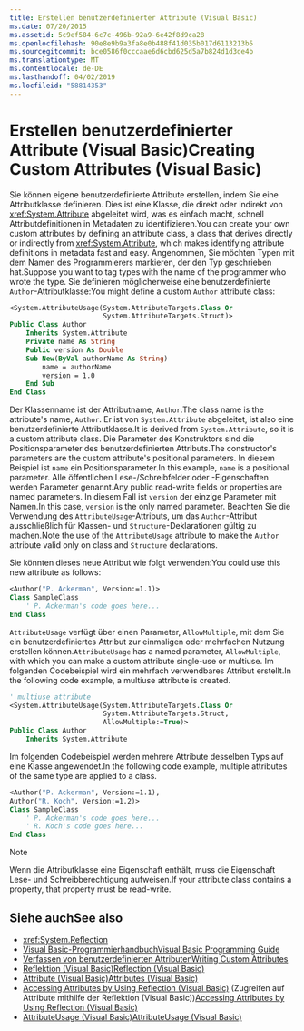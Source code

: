 ```yaml
---
title: Erstellen benutzerdefinierter Attribute (Visual Basic)
ms.date: 07/20/2015
ms.assetid: 5c9ef584-6c7c-496b-92a9-6e42f8d9ca28
ms.openlocfilehash: 90e8e9b9a3fa8e0b488f41d035b017d6113213b5
ms.sourcegitcommit: bce0586f0cccaae6d6cbd625d5a7b824d1d3de4b
ms.translationtype: MT
ms.contentlocale: de-DE
ms.lasthandoff: 04/02/2019
ms.locfileid: "58814353"
---
```

# <a name="creating-custom-attributes-visual-basic"></a><span data-ttu-id="f047b-102">Erstellen benutzerdefinierter Attribute (Visual Basic)</span><span class="sxs-lookup"><span data-stu-id="f047b-102">Creating Custom Attributes (Visual Basic)</span></span>
<span data-ttu-id="f047b-103">Sie können eigene benutzerdefinierte Attribute erstellen, indem Sie eine Attributklasse definieren. Dies ist eine Klasse, die direkt oder indirekt von <xref:System.Attribute> abgeleitet wird, was es einfach macht, schnell Attributdefinitionen in Metadaten zu identifizieren.</span><span class="sxs-lookup"><span data-stu-id="f047b-103">You can create your own custom attributes by defining an attribute class, a class that derives directly or indirectly from <xref:System.Attribute>, which makes identifying attribute definitions in metadata fast and easy.</span></span> <span data-ttu-id="f047b-104">Angenommen, Sie möchten Typen mit dem Namen des Programmierers markieren, der den Typ geschrieben hat.</span><span class="sxs-lookup"><span data-stu-id="f047b-104">Suppose you want to tag types with the name of the programmer who wrote the type.</span></span> <span data-ttu-id="f047b-105">Sie definieren möglicherweise eine benutzerdefinierte `Author`-Attributklasse:</span><span class="sxs-lookup"><span data-stu-id="f047b-105">You might define a custom `Author` attribute class:</span></span>  
  
```vb  
<System.AttributeUsage(System.AttributeTargets.Class Or   
                       System.AttributeTargets.Struct)>   
Public Class Author  
    Inherits System.Attribute  
    Private name As String  
    Public version As Double  
    Sub New(ByVal authorName As String)  
        name = authorName  
        version = 1.0  
    End Sub  
End Class  
```  
  
 <span data-ttu-id="f047b-106">Der Klassenname ist der Attributname, `Author`.</span><span class="sxs-lookup"><span data-stu-id="f047b-106">The class name is the attribute's name, `Author`.</span></span> <span data-ttu-id="f047b-107">Er ist von `System.Attribute` abgeleitet, ist also eine benutzerdefinierte Attributklasse.</span><span class="sxs-lookup"><span data-stu-id="f047b-107">It is derived from `System.Attribute`, so it is a custom attribute class.</span></span> <span data-ttu-id="f047b-108">Die Parameter des Konstruktors sind die Positionsparameter des benutzerdefinierten Attributs.</span><span class="sxs-lookup"><span data-stu-id="f047b-108">The constructor's parameters are the custom attribute's positional parameters.</span></span> <span data-ttu-id="f047b-109">In diesem Beispiel ist `name` ein Positionsparameter.</span><span class="sxs-lookup"><span data-stu-id="f047b-109">In this example, `name` is a positional parameter.</span></span> <span data-ttu-id="f047b-110">Alle öffentlichen Lese-/Schreibfelder oder -Eigenschaften werden Parameter genannt.</span><span class="sxs-lookup"><span data-stu-id="f047b-110">Any public read-write fields or properties are named parameters.</span></span> <span data-ttu-id="f047b-111">In diesem Fall ist `version` der einzige Parameter mit Namen.</span><span class="sxs-lookup"><span data-stu-id="f047b-111">In this case, `version` is the only named parameter.</span></span> <span data-ttu-id="f047b-112">Beachten Sie die Verwendung des `AttributeUsage`-Attributs, um das `Author`-Attribut ausschließlich für Klassen- und `Structure`-Deklarationen gültig zu machen.</span><span class="sxs-lookup"><span data-stu-id="f047b-112">Note the use of the `AttributeUsage` attribute to make the `Author` attribute valid only on class and `Structure` declarations.</span></span>  
  
 <span data-ttu-id="f047b-113">Sie könnten dieses neue Attribut wie folgt verwenden:</span><span class="sxs-lookup"><span data-stu-id="f047b-113">You could use this new attribute as follows:</span></span>  
  
```vb  
<Author("P. Ackerman", Version:=1.1)>   
Class SampleClass  
    ' P. Ackerman's code goes here...  
End Class  
```  
  
 <span data-ttu-id="f047b-114">`AttributeUsage` verfügt über einen Parameter, `AllowMultiple`, mit dem Sie ein benutzerdefiniertes Attribut zur einmaligen oder mehrfachen Nutzung erstellen können.</span><span class="sxs-lookup"><span data-stu-id="f047b-114">`AttributeUsage` has a named parameter, `AllowMultiple`, with which you can make a custom attribute single-use or multiuse.</span></span> <span data-ttu-id="f047b-115">Im folgenden Codebeispiel wird ein mehrfach verwendbares Attribut erstellt.</span><span class="sxs-lookup"><span data-stu-id="f047b-115">In the following code example, a multiuse attribute is created.</span></span>  
  
```vb  
' multiuse attribute  
<System.AttributeUsage(System.AttributeTargets.Class Or   
                       System.AttributeTargets.Struct,   
                       AllowMultiple:=True)>   
Public Class Author  
    Inherits System.Attribute  
```  
  
 <span data-ttu-id="f047b-116">Im folgenden Codebeispiel werden mehrere Attribute desselben Typs auf eine Klasse angewendet.</span><span class="sxs-lookup"><span data-stu-id="f047b-116">In the following code example, multiple attributes of the same type are applied to a class.</span></span>  
  
```vb  
<Author("P. Ackerman", Version:=1.1),   
Author("R. Koch", Version:=1.2)>   
Class SampleClass  
    ' P. Ackerman's code goes here...  
    ' R. Koch's code goes here...  
End Class  
```  
  
> [!NOTE]
>  <span data-ttu-id="f047b-117">Wenn die Attributklasse eine Eigenschaft enthält, muss die Eigenschaft Lese- und Schreibberechtigung aufweisen.</span><span class="sxs-lookup"><span data-stu-id="f047b-117">If your attribute class contains a property, that property must be read-write.</span></span>  
  
## <a name="see-also"></a><span data-ttu-id="f047b-118">Siehe auch</span><span class="sxs-lookup"><span data-stu-id="f047b-118">See also</span></span>

- <xref:System.Reflection>
- [<span data-ttu-id="f047b-119">Visual Basic-Programmierhandbuch</span><span class="sxs-lookup"><span data-stu-id="f047b-119">Visual Basic Programming Guide</span></span>](../../../../visual-basic/programming-guide/index.md)
- [<span data-ttu-id="f047b-120">Verfassen von benutzerdefinierten Attributen</span><span class="sxs-lookup"><span data-stu-id="f047b-120">Writing Custom Attributes</span></span>](../../../../standard/attributes/writing-custom-attributes.md)
- [<span data-ttu-id="f047b-121">Reflektion (Visual Basic)</span><span class="sxs-lookup"><span data-stu-id="f047b-121">Reflection (Visual Basic)</span></span>](../../../../visual-basic/programming-guide/concepts/reflection.md)
- [<span data-ttu-id="f047b-122">Attribute (Visual Basic)</span><span class="sxs-lookup"><span data-stu-id="f047b-122">Attributes (Visual Basic)</span></span>](../../../../visual-basic/language-reference/attributes.md)
- <span data-ttu-id="f047b-123">[Accessing Attributes by Using Reflection (Visual Basic)](../../../../visual-basic/programming-guide/concepts/attributes/accessing-attributes-by-using-reflection.md) (Zugreifen auf Attribute mithilfe der Reflektion (Visual Basic))</span><span class="sxs-lookup"><span data-stu-id="f047b-123">[Accessing Attributes by Using Reflection (Visual Basic)](../../../../visual-basic/programming-guide/concepts/attributes/accessing-attributes-by-using-reflection.md)</span></span>
- [<span data-ttu-id="f047b-124">AttributeUsage (Visual Basic)</span><span class="sxs-lookup"><span data-stu-id="f047b-124">AttributeUsage (Visual Basic)</span></span>](../../../../visual-basic/programming-guide/concepts/attributes/attributeusage.md)
